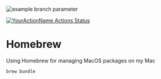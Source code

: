 ![example branch parameter](https://github.com/ndmacioce/Homebrew/actions/workflows/action.yaml/badge.svg)

[![YourActionName Actions Status](https://github.com/ndmacioce/Homebrew/workflows/Homebrew%20%Bundler/badge.svg)](https://github.com/ndmacioce/Homebrew/actions)

# Homebrew
Using Homebrew for managing MacOS packages on my Mac

	brew bundle

